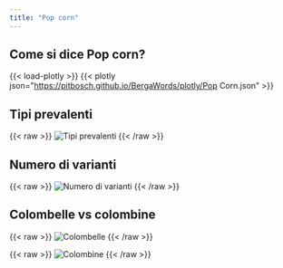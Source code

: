 ```yaml
---
title: "Pop corn"
---
```


## Come si dice Pop corn?

{{< load-plotly >}}
{{< plotly json="https://pitbosch.github.io/BergaWords/plotly/Pop Corn.json" >}}

## Tipi prevalenti

{{< raw >}}
<img src="https://pitbosch.github.io/BergaWords/popcorn_types.svg" alt="Tipi prevalenti">
{{< /raw >}}

## Numero di varianti

{{< raw >}}
<img src="https://pitbosch.github.io/BergaWords/popcorn_count.svg" alt="Numero di varianti">
{{< /raw >}}


## Colombelle vs colombine

{{< raw >}}
<img src="https://pitbosch.github.io/BergaWords/popcorn_colombelle_gi.svg" alt="Colombelle">
{{< /raw >}}


{{< raw >}}
<img src="https://pitbosch.github.io/BergaWords/popcorn_colombine_gi.svg" alt="Colombine">
{{< /raw >}}
